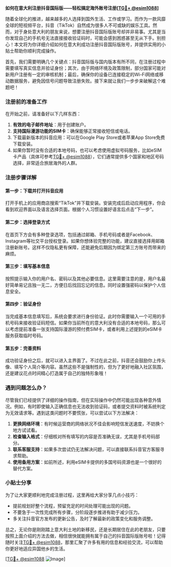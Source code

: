 **如何在意大利注册抖音国际版——轻松搞定海外账号注册[[TG💪+ @esim1088](https://t.me/s/esim1088)]**

随着全球化的推进，越来越多的人选择到国外生活、工作或学习。而作为一款风靡全球的短视频平台，抖音（TikTok）自然成为很多人不可或缺的娱乐工具。然而，对于身处意大利的朋友来说，想要注册抖音国际版账号却并非易事。尤其是当你发现自己的手机号无法直接接收验证码时，可能会感到困惑甚至无从下手。别担心！本文将为你详细介绍如何在意大利成功注册抖音国际版账号，并提供实用的小贴士帮助你顺利完成操作。

首先，我们需要明确几个关键点：抖音国际版与国内版本有所不同，在注册过程中需要填写真实信息并验证身份；其次，由于网络环境及政策限制，部分国家可能对新用户注册有一定的审核机制；最后，确保你的设备已连接稳定的Wi-Fi网络或移动数据服务，避免因信号问题导致注册失败。接下来就让我们一步步来破解这个难题吧！

### 注册前的准备工作

在开始之前，请准备好以下几样东西：
1. **有效的电子邮件地址**：用于创建账户。
2. **支持国际漫游功能的SIM卡**：确保能够正常接收短信或电话。
3. 下载最新版本的抖音应用：可以在Google Play Store或者苹果App Store免费下载安装。
4. 如果你暂时没有合适的本地号码，也可以考虑使用虚拟号码服务，比如eSIM卡产品（具体可参考[TG💪+ @esim1088](https://t.me/s/esim1088)），它们通常提供多个国家和地区号码选择，非常适合旅居海外的人群。

### 注册步骤详解

#### 第一步：下载并打开抖音应用
打开手机上的应用商店搜索“TikTok”并下载安装。安装完成后启动应用程序，你会看到欢迎界面以及语言选择页面。根据个人习惯设置好语言后点击“下一步”。

#### 第二步：选择登录方式
在首页下方会有多种登录选项，包括通过邮箱、手机号码或者是Facebook、Instagram等社交平台授权登录。如果你想体验完整的功能，建议直接选择用邮箱注册新账号。这样不仅隐私更有保障，还能避免后期因为绑定第三方账号而带来的麻烦。

#### 第三步：填写基本信息
按照提示输入你的用户名、密码以及其他必要信息。这里需要注意的是，用户名最好简单易记且独一无二，方便日后找回忘记的信息。同时设置强密码以保护个人信息安全。

#### 第四步：验证身份
当完成基本信息填写后，系统会要求进行身份验证。此时你需要输入一个可用的手机号码来接收验证码短信。如果你当前所在的意大利没有合适的本地号码，那么可以考虑提前准备一张支持国际漫游的预付费SIM卡，或者利用上述提到的eSIM卡服务获取临时号码。

#### 第五步：完善资料
成功验证身份之后，就可以进入主界面了。不过在此之前，抖音还会鼓励你上传头像、填写个人简介等内容。虽然这些不是强制性的，但为了更好地融入社区氛围，还是建议花点时间精心打造属于自己的独特形象哦！

### 遇到问题怎么办？

尽管我们已经提供了详细的操作指南，但在实际操作中仍然可能出现各种意外情况。例如，有时即使输入正确信息也无法收到验证码，或者提交资料时被系统判定为无效请求等。遇到这类问题时不要慌张，可以尝试以下方法解决：

1. **更换网络环境**：有时候运营商的网络状况不佳会影响短信发送速度，不妨换个地方试试看。
2. **检查输入格式**：仔细核对所有填写的内容是否准确无误，尤其是手机号码部分。
3. **联系客服支持**：如果多次尝试仍无法解决问题，可以直接联系抖音官方客服寻求帮助。
4. **使用备用方案**：如前所述，利用eSIM卡提供的多国号码资源也是一个很好的替代方案。

### 小贴士分享

为了让大家更顺利地完成注册过程，这里再给大家分享几点小技巧：
- 提前规划好整个流程，预留充足的时间处理可能出现的问题。
- 不要急于一次性完成所有步骤，分阶段逐步推进有助于减少压力。
- 多关注抖音官方发布的更新公告，及时了解最新的政策变化和服务调整。

总之，无论你是刚刚踏上意大利土地的新移民，还是长期居住在此的老朋友，只要按照上面介绍的方法去做，相信很快就能拥有属于自己的抖音国际版账号啦！记得随时关注[TG💪+ @esim1088](https://t.me/s/esim1088)，那里汇聚了许多有用的信息和经验交流，可以帮助你更好地适应异国他乡的生活。

[[TG💪+ @esim1088](https://t.me/s/esim1088) ![Image](https://i.postimg.cc/4NQfJmqS/Snipaste-2025-05-13-00-14-12.png)]